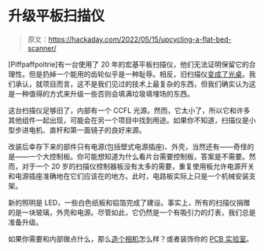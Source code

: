 # 升级平板扫描仪

> 原文：<https://hackaday.com/2022/05/15/upcycling-a-flat-bed-scanner/>

[Piffpaffpoltrie]有一台使用了 20 年的宏基平板扫描仪，他们无法证明保留它的合理性。但是扔掉一个能用的齿轮似乎是一种耻辱。相反，旧扫描仪[变成了光桌](https://www.instructables.com/The-Metamorphosis-of-an-Old-Flat-Bed-Scanner/)。我们承认，就项目而言，这不是我们见过的技术上最复杂的东西，但我们确实认为这是一种值得的方式来升级一些否则会填满垃圾填埋场的东西。

这台扫描仪足够旧了，内部有一个 CCFL 光源。然而，它太小了，所以它和许多其他组件一起出现，可能会在另一个项目中找到用途。如果你不知道，扫描仪是小型步进电机、直杆和第一面镜子的良好来源。

改装后幸存下来的部件只有电源(包括壁式电源插座)、外壳，当然还有——奇怪的是——一个大控制板。你可能想知道为什么看片台需要控制板，答案是不需要。然而，对于一个 20 岁的扫描仪控制器板没有太多的需要，重复使用板允许电源开关和电源插座准确地在它们应该在的地方。此时，电路板实际上只是一个机械安装支架。

新的照明是 LED，一些白色纸板和铝箔完成了建设。事实上，所有的扫描仪捐赠的是一块玻璃，外壳和电源。尽管如此，它仍然是一个有吸引力的灯表，我们总是准备升级。

如果你需要和内部做点什么，那么[造个相机](https://hackaday.com/2004/09/21/building-a-megapixel-digital-camera-from-a-flatbed-scanner/)怎么样？或者装饰你的 [PCB 实验室](https://hackaday.com/2017/12/20/old-scanner-finds-new-life-in-diy-pcb-fab/)。